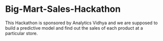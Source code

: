 # Big-Mart-Sales-Hackathon
This Hackathon is sponsored by Analytics Vidhya and we are supposed to build a predictive model and find out the sales of each product at a particular store.
